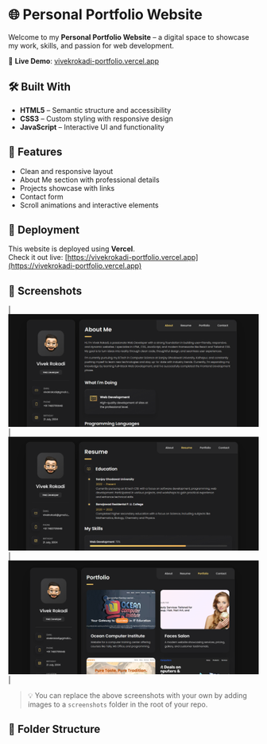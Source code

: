 # 🌐 Personal Portfolio Website

Welcome to my **Personal Portfolio Website** – a digital space to showcase my work, skills, and passion for web development.

🔗 **Live Demo**: [vivekrokadi-portfolio.vercel.app](https://vivekrokadi-portfolio.vercel.app/)

## 🛠️ Built With

- **HTML5** – Semantic structure and accessibility
- **CSS3** – Custom styling with responsive design
- **JavaScript** – Interactive UI and functionality

## 📂 Features

- Clean and responsive layout
- About Me section with professional details
- Projects showcase with links
- Contact form
- Scroll animations and interactive elements

## 🚀 Deployment

This website is deployed using **Vercel**.  
Check it out live: [https://vivekrokadi-portfolio.vercel.app](https://vivekrokadi-portfolio.vercel.app)

## 📸 Screenshots


| ![Home](./assets/images/about.png) | ![Resume](./assets/images/resumesec.png) | ![Projects](./assets/images/projectsec.png) |

> 💡 You can replace the above screenshots with your own by adding images to a `screenshots` folder in the root of your repo.

## 📁 Folder Structure

